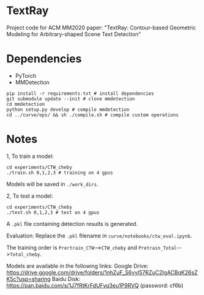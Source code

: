 # TextRay
Project code for ACM MM2020 paper: "TextRay: Contour-based Geometric Modeling for Arbitrary-shaped Scene Text Detection"

# Dependencies

- PyTorch
- MMDetection

```
pip install -r requirements.txt # install dependencies
git submodule update --init # clone mmdetection
cd mmdetection
python setup.py develop # compile mmdetection
cd ../curve/ops/ && sh ./compile.sh # compile custom operations
```

# Notes

1, To train a model:

```
cd experiments/CTW_cheby
./train.sh 0,1,2,3 # training on 4 gpus
```

Models will be saved in `./work_dirs`.

2, To test a model:

```
cd experiments/CTW_cheby
./test.sh 0,1,2,3 # test on 4 gpus
```

A `.pkl` file containing detection results is generated.

Evaluation:
Replace the `.pkl` filename in `curve/notebooks/ctw_eval.ipynb`.

The training order is `Prertrain_CTW`-->`CTW_cheby` and `Pretrain_Total`-->`Total_cheby`.

Models are available in the following links:
Google Drive: https://drive.google.com/drive/folders/1nhZuF_S6yvl57RZuC2IgACBqK26sZK5c?usp=sharing
Baidu Disk: https://pan.baidu.com/s/1J7fRtKrFdUFvq3eu1P9RVQ (password: cf6b)

